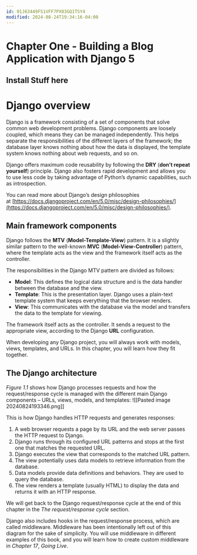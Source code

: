 ```yaml
---
id: 01J63449FS1VFF7PX03GQ1TSY4
modified: 2024-08-24T19:34:16-04:00
---
```

# Chapter One - Building a Blog Application with Django 5

## Install Stuff here


# Django overview

Django is a framework consisting of a set of components that solve common web development problems. Django components are loosely coupled, which means they can be managed independently. This helps separate the responsibilities of the different layers of the framework; the database layer knows nothing about how the data is displayed, the template system knows nothing about web requests, and so on.

Django offers maximum code reusability by following the **DRY** (**don’t repeat yourself**) principle. Django also fosters rapid development and allows you to use less code by taking advantage of Python’s dynamic capabilities, such as introspection.

You can read more about Django’s design philosophies at [https://docs.djangoproject.com/en/5.0/misc/design-philosophies/](https://docs.djangoproject.com/en/5.0/misc/design-philosophies/).

## Main framework components

Django follows the **MTV** (**Model-Template-View**) pattern. It is a slightly similar pattern to the well-known **MVC** (**Model-View-Controller**) pattern, where the template acts as the view and the framework itself acts as the controller.

The responsibilities in the Django MTV pattern are divided as follows:

- **Model**: This defines the logical data structure and is the data handler between the database and the view.
- **Template**: This is the presentation layer. Django uses a plain-text template system that keeps everything that the browser renders.
- **View**: This communicates with the database via the model and transfers the data to the template for viewing.

The framework itself acts as the controller. It sends a request to the appropriate view, according to the Django **URL** configuration.

When developing any Django project, you will always work with models, views, templates, and URLs. In this chapter, you will learn how they fit together.
## The Django architecture

_Figure 1.1_ shows how Django processes requests and how the request/response cycle is managed with the different main Django components – URLs, views, models, and templates:
![[Pasted image 20240824193346.png]]

This is how Django handles HTTP requests and generates responses:

1. A web browser requests a page by its URL and the web server passes the HTTP request to Django.
2. Django runs through its configured URL patterns and stops at the first one that matches the requested URL.
3. Django executes the view that corresponds to the matched URL pattern.
4. The view potentially uses data models to retrieve information from the database.
5. Data models provide data definitions and behaviors. They are used to query the database.
6. The view renders a template (usually HTML) to display the data and returns it with an HTTP response.

We will get back to the Django request/response cycle at the end of this chapter in the _The request/response cycle_ section.

Django also includes hooks in the request/response process, which are called middleware. Middleware has been intentionally left out of this diagram for the sake of simplicity. You will use middleware in different examples of this book, and you will learn how to create custom middleware in _Chapter 17_, _Going Live_.